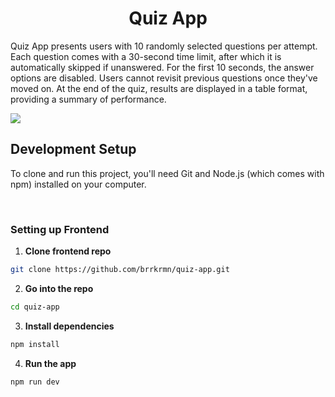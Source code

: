 <h1 align="center">
  Quiz App
  <br>
</h1>

Quiz App presents users with 10 randomly selected questions per attempt. Each question comes with a 30-second time limit, after which it is automatically skipped if unanswered. For the first 10 seconds, the answer options are disabled. Users cannot revisit previous questions once they've moved on. At the end of the quiz, results are displayed in a table format, providing a summary of performance.

  <a >
    <img src="https://vercelbadge.vercel.app/api/brrkrmn/quiz-app?style=plastic" />
  </a>

<br>

## Development Setup

To clone and run this project, you'll need Git and Node.js (which comes with npm) installed on your computer.

<br>

### Setting up Frontend

1. **Clone frontend repo**
```bash
git clone https://github.com/brrkrmn/quiz-app.git
```
2. **Go into the repo**
```bash
cd quiz-app
```
3. **Install dependencies**
```bash
npm install
```
4. **Run the app**
```bash
npm run dev
```

<br>

